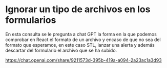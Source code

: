 # Ignorar un tipo de archivos en los formularios

En esta consulta se le pregunta a chat GPT la forma en la que podemos comprobar en React el formato de un archivo y encaso de que no sea del formato que esperamos, en este caso STL, lanzar una alerta y además descartar del formulario el archivo que se ha subido.

https://chat.openai.com/share/9211573d-395b-419a-a094-2a23ac1a3d93